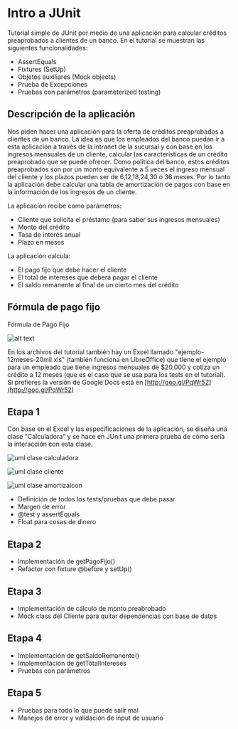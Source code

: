 Intro a JUnit
==============

Tutorial simple de JUnit por medio de una aplicación para calcular créditos preaprobados a clientes de un banco. En el tutorial se muestran las siguientes funcionalidades:

- AssertEquals
- Fixtures (SetUp)
- Objetos auxiliares (Mock objects)
- Prueba de Excepciones
- Pruebas con parámetros (parameterized testing)

## Descripción de la aplicación


Nos piden hacer una aplicación para la oferta de créditos preaprobados a clientes de un banco. La idea es que los empleados del banco puedan ir a esta aplicación a través de la intranet de la sucursal y con base en los ingresos mensuales de un cliente, calcular las características de un crédito preaprobado que se puede ofrecer. Como política del banco, estos créditos preaprobados son por un monto equivalente a 5 veces el ingreso mensual del cliente y los plazos pueden ser de 6,12,18,24,30 ó 36 meses. Por lo tanto la aplicación debe calcular una tabla de amortización de pagos con base en la información de los ingresos de un cliente.

La aplicación recibe como parámetros:

- Cliente que solicita el préstamo (para saber sus ingresos mensuales)
- Monto del crédito
- Tasa de interés anual
- Plazo en meses

La aplicación calcula:

- El pago fijo que debe hacer el cliente
- El total de intereses que deberá pagar el cliente
- El saldo remanente al final de un cierto mes del crédito

## Fórmula de pago fijo

Fórmula de Pago Fijo

![alt text](http://www.financeformulas.net/Formula%20Images/Loan%20Payment%20Formula%201.gif "Formula pago fijo")

En los archivos del tutorial también hay un Excel llamado "ejemplo-12meses-20mil.xls" (también funciona en LibreOffice) que tiene el ejemplo para un empleado que tiene ingresos mensuales de $20,000 y cotiza un crédito a 12 meses (que es el caso que se usa para los tests en el tutorial). Si prefieres la versión de Google Docs está en [http://goo.gl/PqWr52](http://goo.gl/PqWr52)

## Etapa 1

Con base en el Excel y las especificaciones de la aplicación, se diseña una clase "Calculadora" y se hace en JUnit una primera prueba de cómo sería la interacción con esta clase.

![uml clase calculadora](http://yuml.me/diagram/plain;scale:80;/class/[Calculadora%7C-plazo;-tasaInteres;-montoCredito;-cliente;-amortizaciones%7C+getTotalIntereses();+getPagoFijo();+getSaldoRemanente(mes);-calculaAmortizaciones()])

![uml clase cliente](http://yuml.me/diagram/plain;scale:80;/class/[Cliente|-id;-nombre;-ingresosMensuales|+find()])

![uml clase amortizaicon](http://yuml.me/diagram/plain;scale:80;/class/[Amortizacion%7C-saldoInicial;-pagoCapital;-pagoInteres;saldoFinal])

- Definición de todos los tests/pruebas que debe pasar
- Margen de error
- @test y assertEquals
- Float para cosas de dinero

## Etapa 2

- Implementación de getPagoFijo()
- Refactor con fixture @before y setUp()

## Etapa 3

- Implementación de cálculo de monto preabrobado 
- Mock class del Cliente para quitar dependencias con base de datos

## Etapa 4

- Implementación de getSaldoRemanente()
- Implementación de getTotalIntereses
- Pruebas con parámetros

## Etapa 5

- Pruebas para todo lo que puede salir mal
- Manejos de error y validación de input de usuario
